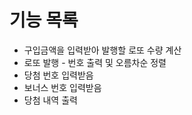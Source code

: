 # 기능 목록

* 구입금액을 입력받아 발행할 로또 수량 계산
* 로또 발행 - 번호 출력 및 오름차순 정렬
* 당첨 번호 입력받음
* 보너스 번호 입력받음
* 당첨 내역 출력



